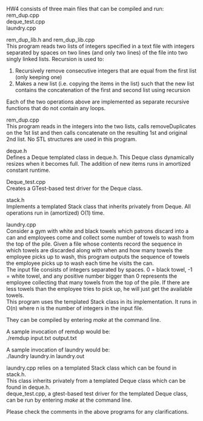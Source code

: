 HW4 consists of three main files that can be compiled and run:  
rem_dup.cpp  
deque_test.cpp  
laundry.cpp  

rem_dup_lib.h and rem_dup_lib.cpp  
This program reads two lists of integers specified in a text file with integers separated by spaces on two lines (and only two lines) of the file into two singly linked lists. Recursion is used to:  
1. Recursively remove consecutive integers that are equal from the first list (only keeping one)  
2. Makes a new list (i.e. copying the items in the list) such that the new list contains the concatenation of the first and second list using recursion  

Each of the two operations above are implemented as separate recursive functions that do not contain any loops.

rem_dup.cpp  
This program reads in the integers into the two lists, calls removeDuplicates on the 1st list and then calls concatenate on the resulting 1st and original 2nd list. No STL structures are used in this program.

deque.h  
Defines a Deque<T> templated class in deque.h. This Deque<T> class dynamically resizes when it becomes full. The addition of new items runs in amortized constant runtime. 
  
Deque_test.cpp  
Creates a GTest-based test driver for the Deque<T> class. 
  
stack.h  
Implements a templated Stack class that inherits privately from Deque<T>. All operations run in (amortized) O(1) time. 
  
laundry.cpp  
Consider a gym with white and black towels which patrons discard into a can and employees come and collect some number of towels to wash from the top of the pile. Given a file whose contents record the sequence in which towels are discarded along with when and how many towels the employee picks up to wash, this program outputs the sequence of towels the employee picks up to wash each time he visits the can.  
The input file consists of integers separated by spaces. 0 = black towel, -1 = white towel, and any positive number bigger than 0 represents the employee collecting that many towels from the top of the pile. If there are less towels than the employee tries to pick up, he will just get the available towels.  
This program uses the templated Stack class in its implementation. It runs in O(n) where n is the number of integers in the input file.

They can be compiled by entering _make_ at the command line.  

A sample invocation of remdup would be:  
./remdup input.txt output.txt  

A sample invocation of laundry would be:  
./laundry laundry.in laundry.out  

laundry.cpp relies on a templated Stack class which can be found in stack.h.  
This class inherits privately from a templated Deque class which can be found in deque.h.  
deque_test.cpp, a gtest-based test driver for the templated Deque class, can be run by entering _make_ at the command line.

Please check the comments in the above programs for any clarifications.
